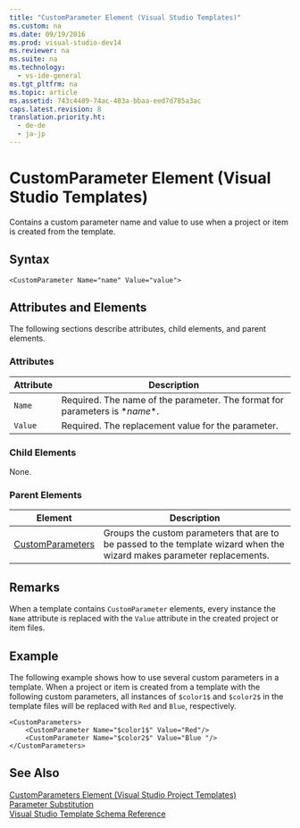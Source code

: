 ```yaml
---
title: "CustomParameter Element (Visual Studio Templates)"
ms.custom: na
ms.date: 09/19/2016
ms.prod: visual-studio-dev14
ms.reviewer: na
ms.suite: na
ms.technology: 
  - vs-ide-general
ms.tgt_pltfrm: na
ms.topic: article
ms.assetid: 743c4489-74ac-403a-bbaa-eed7d785a3ac
caps.latest.revision: 8
translation.priority.ht: 
  - de-de
  - ja-jp
---
```

# CustomParameter Element (Visual Studio Templates)
Contains a custom parameter name and value to use when a project or item is created from the template.  
  
## Syntax  
  
```  
<CustomParameter Name="name" Value="value">  
```  
  
## Attributes and Elements  
 The following sections describe attributes, child elements, and parent elements.  
  
### Attributes  
  
|Attribute|Description|  
|---------------|-----------------|  
|`Name`|Required. The name of the parameter. The format for parameters is $*name*$.|  
|`Value`|Required. The replacement value for the parameter.|  
  
### Child Elements  
 None.  
  
### Parent Elements  
  
|Element|Description|  
|-------------|-----------------|  
|[CustomParameters](../vs140/CustomParameters-Element--Visual-Studio-Templates-.md)|Groups the custom parameters that are to be passed to the template wizard when the wizard makes parameter replacements.|  
  
## Remarks  
 When a template contains `CustomParameter` elements, every instance the `Name` attribute is replaced with the `Value` attribute in the created project or item files.  
  
## Example  
 The following example shows how to use several custom parameters in a template. When a project or item is created from a template with the following custom parameters, all instances of `$color1$` and `$color2$` in the template files will be replaced with `Red` and `Blue`, respectively.  
  
```  
<CustomParameters>  
    <CustomParameter Name="$color1$" Value="Red"/>  
    <CustomParameter Name="$color2$" Value="Blue "/>  
</CustomParameters>  
```  
  
## See Also  
 [CustomParameters Element (Visual Studio Project Templates)](../vs140/CustomParameters-Element--Visual-Studio-Templates-.md)   
 [Parameter Substitution](../vs140/Template-Parameters.md)   
 [Visual Studio Template Schema Reference](../vs140/Visual-Studio-Template-Schema-Reference.md)
